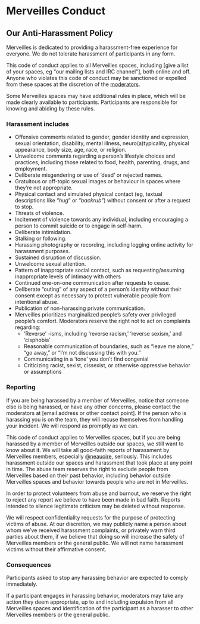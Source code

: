 # Merveilles Conduct

## Our Anti-Harassment Policy

Merveilles is dedicated to providing a harassment-free experience for everyone. We do not tolerate harassment of participants in any form.

This code of conduct applies to all Merveilles spaces, including [give a list of your spaces, eg "our mailing lists and IRC channel"], both online and off. Anyone who violates this code of conduct may be sanctioned or expelled from these spaces at the discretion of the [moderators](https://github.com/merveilles/Resources).

Some Merveilles spaces may have additional rules in place, which will be made clearly available to participants. Participants are responsible for knowing and abiding by these rules.

### Harassment includes

- Offensive comments related to gender, gender identity and expression, sexual orientation, disability, mental illness, neuro(a)typicality, physical appearance, body size, age, race, or religion.
- Unwelcome comments regarding a person’s lifestyle choices and practices, including those related to food, health, parenting, drugs, and employment.
- Deliberate misgendering or use of ‘dead’ or rejected names.
- Gratuitous or off-topic sexual images or behaviour  in spaces where they’re not appropriate.
- Physical contact and simulated physical contact (eg, textual descriptions like “*hug*” or “*backrub*”) without consent or after a request to stop.
- Threats of violence.
- Incitement of violence towards any individual, including encouraging a person to commit suicide or to engage in self-harm.
- Deliberate intimidation.
- Stalking or following.
- Harassing photography or recording, including logging online activity for harassment purposes.
- Sustained disruption of discussion.
- Unwelcome sexual attention.
- Pattern of inappropriate social contact, such as requesting/assuming inappropriate levels of intimacy with others
- Continued one-on-one communication after requests to cease.
- Deliberate “outing” of any aspect of a person’s identity without their consent except as necessary to protect vulnerable people from intentional abuse.
- Publication of non-harassing private communication.
- Merveilles prioritizes marginalized people’s safety over privileged people’s comfort. Moderators reserve the right not to act on complaints regarding:
  - ‘Reverse’ -isms, including ‘reverse racism,’ ‘reverse sexism,’ and ‘cisphobia’
  - Reasonable communication of boundaries, such as “leave me alone,” “go away,” or “I’m not discussing this with you.”
  - Communicating in a ‘tone’ you don’t find congenial
  - Criticizing racist, sexist, cissexist, or otherwise oppressive behavior or assumptions

### Reporting

If you are being harassed by a member of Merveilles, notice that someone else is being harassed, or have any other concerns, please contact the moderators at [email address or other contact point]. If the person who is harassing you is on the team, they will recuse themselves from handling your incident. We will respond as promptly as we can.

This code of conduct applies to Merveilles spaces, but if you are being harassed by a member of Merveilles outside our spaces, we still want to know about it. We will take all good-faith reports of harassment by Merveilles members, especially [@neauoire](http://twitter.com/neauoire), seriously. This includes harassment outside our spaces and harassment that took place at any point in time. The abuse team reserves the right to exclude people from Merveilles based on their past behavior, including behavior outside Merveilles spaces and behavior towards people who are not in Merveilles.

In order to protect volunteers from abuse and burnout, we reserve the right to reject any report we believe to have been made in bad faith. Reports intended to silence legitimate criticism may be deleted without response.

We will respect confidentiality requests for the purpose of protecting victims of abuse. At our discretion, we may publicly name a person about whom we’ve received harassment complaints, or privately warn third parties about them, if we believe that doing so will increase the safety of Merveilles members or the general public. We will not name harassment victims without their affirmative consent.

### Consequences

Participants asked to stop any harassing behavior are expected to comply immediately.

If a participant engages in harassing behavior, moderators may take any action they deem appropriate, up to and including expulsion from all Merveilles spaces and identification of the participant as a harasser to other Merveilles members or the general public.

